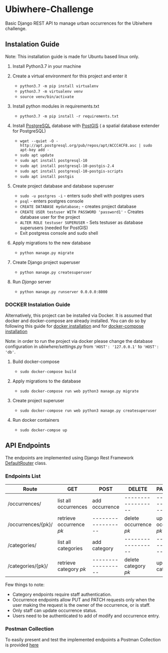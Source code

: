 
# Ubiwhere-Challenge

Basic Django REST API to manage urban occurrences for the Ubiwhere challenge.

## Instalation Guide
Note: This installation guide is made for Ubuntu based linux only.

 1. Install Python3.7 in your machine
 
 2. Create a virtual environment for this project and enter it
 	- ```python3.7 -m pip install virtualenv```
 	- ```python3.7 -m virtualenv venv```
 	- ```source venv/bin/activate```
 
 3. Install python modules in requirements.txt
	- ```python3.7 -m pip install -r requirements.txt```
 
 4. Install  [PostgreSQL](https://postgresql.org) database with [PostGIS](https://postgis.net/) ( a spatial database extender for PostgreSQL)
	- ```wget --quiet -O - http://apt.postgresql.org/pub/repos/apt/ACCC4CF8.asc | sudo apt-key add -```
	- ```sudo apt update```
	- ```sudo apt install postgresql-10```
	- ```sudo apt install postgresql-10-postgis-2.4```
	- ```sudo apt install postgresql-10-postgis-scripts```
	- ```sudo apt install postgis```

5. Create project database and database superuser
	- ```sudo -u postgres -i``` - enters sudo shell with postgres users
	- ```psql``` - enters postgres console
	- ```CREATE DATABASE mydatabase;``` - creates project database
	- ```CREATE USER testuser WITH PASSWORD 'password1'``` - Creates database user for the project
	- ```ALTER ROLE testuser SUPERUSER``` - Sets testuser as database superusers (needed for PostGIS)
	- Exit postgress console and sudo shell

6. Apply migrations to the new database
	- ```python manage.py migrate```

7. Create Django project superuser
	- ```python manage.py createsuperuser```

8. Run _Django_ server
	- ```python manage.py runserver 0.0.0.0:8000```


### DOCKER Instalation Guide
Alternatively, this project can be installed via Docker. It is assumed that docker and docker-compose are already installed. You can do so by following this guide for [docker installation](https://docs.docker.com/engine/install/ubuntu/) and for [docker-compose installation](https://docs.docker.com/compose/install/)

Note: in order to run the project via docker please change the database configuration in _ubiwhere/settings.py_ from ```'HOST': '127.0.0.1'``` to ```'HOST': 'db'```. 

1. Build docker-compose 
	- ```sudo docker-compose build```

2. Apply migrations to the database
	- ```sudo docker-compose run web python3 manage.py migrate```

3. Create project superuser
	- ```sudo docker-compose run web python3 manage.py createsuperuser``` 

4. Run docker containers
	- ```sudo docker-compse up``` 


## API Endpoints
The endpoints are implemented using Django Rest Framework [DefaultRouter](https://www.django-rest-framework.org/api-guide/routers/#defaultrouter) class.

### Endpoints List

|Route| GET | POST |  DELETE |  PATCH/PUT |
|--|--|--|--|--|
|/occurrences/| list all occurrences | add occurrence |------------------ | ------------------ | 
|/occurrences/{pk}/| retrieve occurrence _pk_ | ------------------ | delete occurrence _pk_ | update occurrence _pk_  |
|/categories/| list all categories| add category | ------------------ | ------------------ |
|/categories/{pk}/| retrieve category _pk_ | ------------------  | delete category _pk_ | update category _pk_ |

Few things to note:
 - Category endpoints require staff authentication.
 - Occurrence endpoints allow PUT and PATCH requests only when the user making the request is the owner of the occurrence, or is staff.
 - Only staff can update occurrence status. 
 - Users need to be authenticated to add of modify and occurrence entry.

### Postman Collection
To easily present and test the implemented endpoints a Postman Collection is provided [here](https://www.getpostman.com/collections/af5ca37b2c5550c8ad86)
